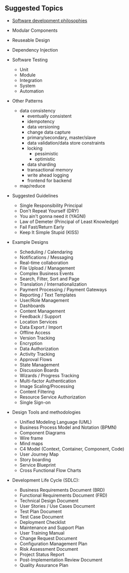 
## Suggested Topics

- [Software development philosophies](https://en.wikipedia.org/wiki/List_of_software_development_philosophies)

- Modular Components
- Reuseable Design
- Dependency Injection

- Software Testing
  - Unit
  - Module
  - Integration
  - System
  - Automation

- Other Patterns
  - data consistency
    - eventually consistent
    - idempotency
    - data versioning
    - change data capture
    - primary/secondary, master/slave
    - data validation/data store constraints
    - locking
      - pessimistic
      - optimistic
    - data sharding
    - transactional memory
    - write ahead logging
    - frontend for backend
  - map/reduce

- Suggested Guidelines
  - Single Responsibility Principal
  - Don't Repeat Yourself (DRY)
  - You ain't gonna need it (YAGNI)
  - Law of Demeter (Principal of Least Knowledge)
  - Fail Fast/Return Early
  - Keep It Simple Stupid (KISS)

- Example Designs
  - Scheduling / Calendaring
  - Notifications / Messaging
  - Real-time collaboration
  - File Upload / Management
  - Complex Business Events
  - Search, Filter, Sort and Page
  - Translation / Internationalization
  - Payment Processing / Payment Gateways
  - Reporting / Text Templates
  - User/Role Management
  - Dashboards
  - Content Management
  - Feedback / Support
  - Location Services
  - Data Export / Import
  - Offline Access
  - Version Tracking
  - Encryption
  - Data Authorization
  - Activity Tracking
  - Approval Flows
  - State Management
  - Discussion Boards
  - Wizards / Progress Tracking
  - Multi-factor Authentication
  - Image Scaling/Processing
  - Content Filtering
  - Resource Service Authorization
  - Single Sign-on

- Design Tools and methodologies
  - Unified Modeling Language (UML)
  - Business Process Model and Notation (BPMN)
  - Component Diagrams
  - Wire frame
  - Mind maps
  - C4 Model (Context, Container, Component, Code)
  - User Journey Map
  - Story boarding
  - Service Blueprint
  - Cross Functional Flow Charts

- Development Life Cycle (SDLC):
  - Business Requirements Document (BRD)
  - Functional Requirements Document (FRD)
  - Technical Design Document
  - User Stories / Use Cases Document
  - Test Plan Document
  - Test Case Document
  - Deployment Checklist
  - Maintenance and Support Plan
  - User Training Manual
  - Change Request Document
  - Configuration Management Plan
  - Risk Assessment Document
  - Project Status Report
  - Post-Implementation Review Document
  - Quality Assurance Plan

